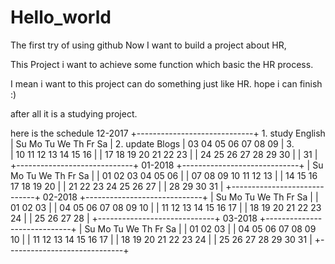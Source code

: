 # Hello_world
The first try of using github Now I want to build a project about HR,

This Project i want to achieve some function which basic the HR process.

I mean i want to this project can do something just like HR. hope i can finish :)

after all it is a studying project. 

here is the schedule
12-2017
+-----------------------------+    1. study English 
| Su  Mo  Tu  We  Th  Fr  Sa  |    2. update Blogs 
| 03  04  05  06  07  08  09  |    3.  
| 10  11  12  13  14  15  16  | 
| 17  18  19  20  21  22  23  | 
| 24  25  26  27  28  29  30  | 
| 31                          | 
+-----------------------------+ 
01-2018 
+-----------------------------+ 
| Su  Mo  Tu  We  Th  Fr  Sa  | 
|     01  02  03  04  05  06  | 
| 07  08  09  10  11  12  13  | 
| 14  15  16  17  18  19  20  | 
| 21  22  23  24  25  26  27  | 
| 28  29  30  31              | 
+-----------------------------+ 
02-2018 
+-----------------------------+ 
| Su  Mo  Tu  We  Th  Fr  Sa  | 
|                 01  02  03  | 
| 04  05  06  07  08  09  10  | 
| 11  12  13  14  15  16  17  | 
| 18  19  20  21  22  23  24  | 
| 25  26  27  28              | 
+-----------------------------+ 
03-2018 
+-----------------------------+ 
| Su  Mo  Tu  We  Th  Fr  Sa  | 
|                 01  02  03  | 
| 04  05  06  07  08  09  10  | 
| 11  12  13  14  15  16  17  | 
| 18  19  20  21  22  23  24  | 
| 25  26  27  28  29  30  31  | 
+-----------------------------+ 
